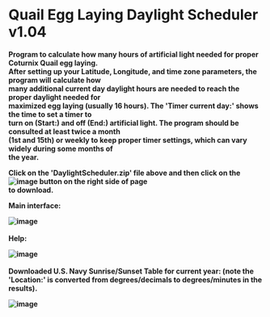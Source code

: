 # Quail Egg Laying Daylight Scheduler v1.04
<b>Program to calculate how many hours of artificial light needed for proper Coturnix Quail egg laying.<BR>
After setting up your Latitude, Longitude, and time zone parameters, the program will calculate how<BR>
many additional current day daylight hours are needed to reach the proper daylight needed for<BR>
maximized egg laying (usually 16 hours).  The 'Timer current day:' shows the time to set a timer to<BR>
turn on (Start:) and off (End:) artificial light.  The program should be consulted at least twice a month<BR>
(1st and 15th) or weekly to keep proper timer settings, which can vary widely during some months of<BR>
the year.
  
Click on the 'DaylightScheduler.zip' file above and then click on the ![image](https://github.com/inwtx/QuailHatcherySchedule/assets/32821617/b2b1d8dc-c2b9-48d7-a425-92c5a9c05f46)
button on the right side of page<BR>
to download.  

Main interface:

![image](https://github.com/inwtx/QuailEggDaylightScheduler/assets/32821617/42762414-7f1a-4075-82a5-68710cae2146)
<BR><BR>
Help:

![image](https://github.com/inwtx/QuailEggDaylightScheduler/assets/32821617/ec9dc54e-6c19-4cb2-855d-7acb00e21dde)
<BR><BR>
Downloaded U.S. Navy Sunrise/Sunset Table for current year: (note the 'Location:' is converted from degrees/decimals to degrees/minutes in the results).
  
![image](https://github.com/inwtx/QuailEggDaylightScheduler/assets/32821617/d4aec029-a17f-4879-a30b-7013754c52fc)
</b>  
